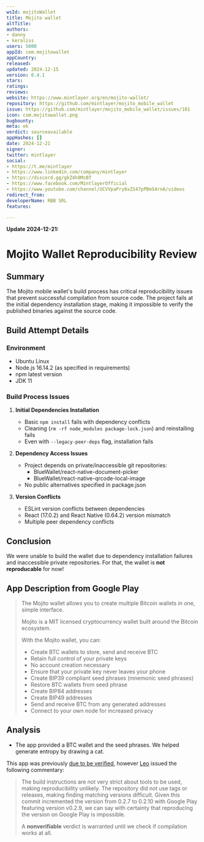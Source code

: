 ```yaml
---
wsId: mojitoWallet
title: Mojito wallet
altTitle: 
authors:
- danny
- keraliss
users: 5000
appId: com.mojitowallet
appCountry: 
released: 
updated: 2024-12-15
version: 0.4.1
stars: 
ratings: 
reviews: 
website: https://www.mintlayer.org/en/mojito-wallet/
repository: https://github.com/mintlayer/mojito_mobile_wallet
issue: https://github.com/mintlayer/mojito_mobile_wallet/issues/101
icon: com.mojitowallet.png
bugbounty: 
meta: ok
verdict: sourceavailable
appHashes: []
date: 2024-12-21
signer: 
twitter: mintlayer
social:
- https://t.me/mintlayer
- https://www.linkedin.com/company/mintlayer
- https://discord.gg/gkZ4h8McBT
- https://www.facebook.com/MintlayerOfficial
- https://www.youtube.com/channel/UCVVpaPry8xZS47pPBmS4rnA/videos
redirect_from: 
developerName: RBB SRL
features: 

---
```


**Update 2024-12-21:**

# Mojito Wallet Reproducibility Review

## Summary
The Mojito mobile wallet's build process has critical reproducibility issues that prevent successful compilation from source code. The project fails at the initial dependency installation stage, making it impossible to verify the published binaries against the source code.

## Build Attempt Details

### Environment
- Ubuntu Linux
- Node.js 16.14.2 (as specified in requirements)
- npm latest version
- JDK 11

### Build Process Issues

1. **Initial Dependencies Installation**
   - Basic `npm install` fails with dependency conflicts
   - Cleaning (`rm -rf node_modules package-lock.json`) and reinstalling fails
   - Even with `--legacy-peer-deps` flag, installation fails

2. **Dependency Access Issues**
   - Project depends on private/inaccessible git repositories:
     - BlueWallet/react-native-document-picker
     - BlueWallet/react-native-qrcode-local-image
   - No public alternatives specified in package.json

3. **Version Conflicts**
   - ESLint version conflicts between dependencies
   - React (17.0.2) and React Native (0.64.2) version mismatch
   - Multiple peer dependency conflicts

## Conclusion

  We were unable to build the wallet due to dependency installation failures and inaccessible private repositories. For that, the wallet is **not reproducable** for now!

## App Description from Google Play

> The Mojito wallet allows you to create multiple Bitcoin wallets in one, simple interface.
>
> Mojito is a MIT licensed cryptocurrency wallet built around the Bitcoin ecosystem.
> 
> With the Mojito wallet, you can:
>
> - Create BTC wallets to store, send and receive BTC
> - Retain full control of your private keys
> - No account creation necessary
> - Ensure that your private key never leaves your phone
> - Create BIP39 compliant seed phrases (mnemonic seed phrases)
> - Restore BTC wallets from seed phrase
> - Create BIP84 addresses
> - Create BIP49 addresses
> - Send and receive BTC from any generated addresses
> - Connect to your own node for increased privacy

## Analysis 

- The app provided a BTC wallet and the seed phrases. We helped generate entropy by drawing a cat. 

This app was previously [due to be verified](https://gitlab.com/walletscrutiny/walletScrutinyCom/-/issues/502), however [Leo](../authors/leo) issued the following commentary:

  > The build instructions are not very strict about tools to be used, making reproducibility unlikely. The repository did not use tags or releases, making finding matching versions difficult. Given this commit incremented the version from 0.2.7 to 0.2.10 with Google Play featuring version v0.2.9, we can say with certainty that reproducing the version on Google Play is impossible.
  >
  > A **nonverifiable** verdict is warranted until we check if compilation works at all.
